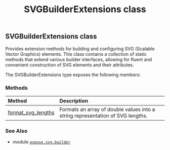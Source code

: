 ﻿---
title: SVGBuilderExtensions class
second_title: Aspose.SVG for Python via .NET API References
description: 
type: docs
weight: 590
url: /python-net/aspose.svg.builder/svgbuilderextensions/
is_root: false
---

## SVGBuilderExtensions class

Provides extension methods for building and configuring SVG (Scalable Vector Graphics) elements.
This class contains a collection of static methods that extend various builder interfaces,
allowing for fluent and convenient construction of SVG elements and their attributes.



The SVGBuilderExtensions type exposes the following members:

### Methods
| Method | Description |
| :- | :- |
| [format_svg_lengths](/svg/python-net/aspose.svg.builder/svgbuilderextensions/format_svg_lengths/#list-aspose.svg.builder.LengthType) | Formats an array of double values into a string representation of SVG lengths. |



### See Also
* module [`aspose.svg.builder`](..)
